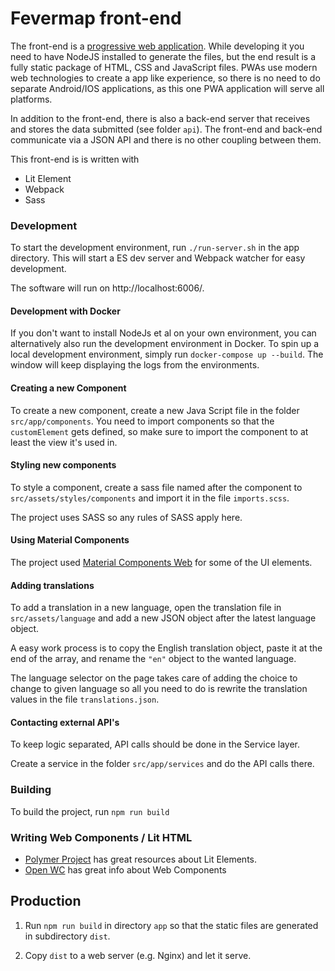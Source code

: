 # Fevermap front-end

The front-end is a [progressive web application](https://en.wikipedia.org/wiki/Progressive_web_application). While developing it you need to have NodeJS installed to generate the files, but the end result is a fully static package of HTML, CSS and JavaScript files. PWAs use modern web technologies to create a app like experience, so there is no need to do separate Android/IOS applications, as this one PWA application will serve all platforms.

In addition to the front-end, there is also a back-end server that receives and stores the data submitted (see folder `api`). The front-end and back-end communicate via a JSON API and there is no other coupling between them.

This front-end is is written with

- Lit Element
- Webpack
- Sass

### Development

To start the development environment, run `./run-server.sh` in the app directory. This will start a ES dev server and Webpack watcher for easy development.

The software will run on http://localhost:6006/.

#### Development with Docker

If you don't want to install NodeJs et al on your own environment, you can alternatively also run the development environment in Docker. To spin up a local development environment, simply run `docker-compose up --build`. The window will keep displaying the logs from the environments.

#### Creating a new Component

To create a new component, create a new Java Script file in the folder `src/app/components`. You need to import components so that the `customElement` gets defined, so make sure to import the component to at least the view it's used in.


#### Styling new components

To style a component, create a sass file named after the component to `src/assets/styles/components` and import it in the file `imports.scss`.

The project uses SASS so any rules of SASS apply here.

#### Using Material Components

The project used [Material Components Web](https://material-components.github.io/material-components-web-catalog/#/) for some of the UI elements.

#### Adding translations

To add a translation in a new language, open the translation file in `src/assets/language` and add a new JSON object after the latest language object.

A easy work process is to copy the English translation object, paste it at the end of the array, and rename the `"en"` object to the wanted language.

The language selector on the page takes care of adding the choice to change to given language so all you need to do is rewrite the translation values in the file `translations.json`.


#### Contacting external API's

To keep logic separated, API calls should be done in the Service layer.

Create a service in the folder `src/app/services` and do the API calls there.

### Building

To build the project, run `npm run build`


### Writing Web Components / Lit HTML

- [Polymer Project](https://lit-element.polymer-project.org/guide) has great resources about Lit Elements.
- [Open WC](https://open-wc.org/) has great info about Web Components


## Production

1. Run `npm run build` in directory `app` so that the static files are generated in subdirectory `dist`.

2. Copy `dist` to a web server (e.g. Nginx) and let it serve.
